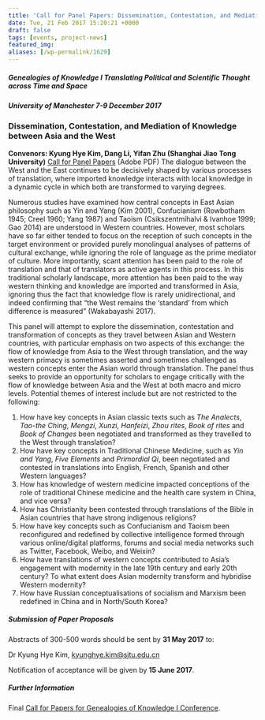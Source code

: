 ```yaml
---
title: 'Call for Panel Papers: Dissemination, Contestation, and Mediation of Knowledge between Asia and the West'
date: Tue, 21 Feb 2017 15:20:21 +0000
draft: false
tags: [events, project-news]
featured_img: 
aliases: [/wp-permalink/1629]
---
```


<div class="entry-post"><h5>Genealogies of Knowledge I Translating Political and Scientific Thought across Time and Space</h5>
<h5>University of Manchester 7-9 December 2017</h5>
<h3>Dissemination, Contestation, and Mediation of Knowledge between Asia and the West</h3>
<strong>Convenors: Kyung Hye Kim, Dang Li, Yifan Zhu (Shanghai Jiao Tong University)</strong>
<a href="/wp-content/uploads/2017/02/CFP_-knowledge_Asia_West.pdf">Call for Panel Papers</a> (Adobe PDF)
The dialogue between the West and the East continues to be decisively shaped by various processes of translation, where imported knowledge interacts with local knowledge in a dynamic cycle in which both are transformed to varying degrees.

Numerous studies have examined how central concepts in East Asian philosophy such as Yin and Yang (Kim 2001), Confucianism (Rowbotham 1945; Creel 1960; Yang 1987) and Taoism (Csikszentmihalvi &amp; Ivanhoe 1999; Gao 2014) are understood in Western countries. However, most scholars have so far either tended to focus on the reception of such concepts in the target environment or provided purely monolingual analyses of patterns of cultural exchange, while ignoring the role of language as the prime mediator of culture. More importantly, scant attention has been paid to the role of translation and that of translators as active agents in this process. In this traditional scholarly landscape, more attention has been paid to the way western thinking and knowledge are imported and transformed in Asia, ignoring thus the fact that knowledge flow is rarely unidirectional, and indeed confirming that “the West remains the ‘standard’ from which difference is measured” (Wakabayashi 2017).

This panel will attempt to explore the dissemination, contestation and transformation of concepts as they travel between Asian and Western countries, with particular emphasis on two aspects of this exchange: the flow of knowledge from Asia to the West through translation, and the way western primacy is sometimes asserted and sometimes challenged as western concepts enter the Asian world through translation. The panel thus seeks to provide an opportunity for scholars to engage critically with the flow of knowledge between Asia and the West at both macro and micro levels.
Potential themes of interest include but are not restricted to the following:
<ol>
 	<li>How have key concepts in Asian classic texts such as <em>The Analects</em>, <em>Tao-the Ching</em>, <em>Mengzi</em>, <em>Xunzi</em>, <em>Hanfeizi</em>, <em>Zhou rites</em>, <em>Book of rites</em> and <em>Book of Changes</em> been negotiated and transformed as they travelled to the West through translation?</li>
 	<li>How have key concepts in Traditional Chinese Medicine, such as <em>Yin and Yang</em>, <em>Five Elements</em> and <em>Primordial Qi</em>, been negotiated and contested in translations into English, French, Spanish and other Western languages?</li>
 	<li>How has knowledge of western medicine impacted conceptions of the role of traditional Chinese medicine and the health care system in China, and vice versa?</li>
 	<li>How has Christianity been contested through translations of the Bible in Asian countries that have strong indigenous religions?</li>
 	<li>How have key concepts such as Confucianism and Taoism been reconfigured and redefined by collective intelligence formed through various online/digital platforms, forums and social media networks such as Twitter, Facebook, Weibo, and Weixin?</li>
 	<li>How have translations of western concepts contributed to Asia’s engagement with modernity in the late 19th century and early 20th century? To what extent does Asian modernity transform and hybridise Western modernity?</li>
 	<li>How have Russian conceptualisations of socialism and Marxism been redefined in China and in North/South Korea?</li>
</ol>
<h5>Submission of Paper Proposals</h5>
Abstracts of 300-500 words should be sent by <strong>31 May 2017</strong> to:

Dr Kyung Hye Kim, <a href="mailto:kyunghye.kim@sjtu.edu.cn">kyunghye.kim@sjtu.edu.cn</a>

Notification of acceptance will be given by <strong>15 June 2017</strong>.
<h5>Further Information</h5>
Final <a href="http://genealogiesofknowledge.net/2017/03/10/final-call-papers-genealogies-knowledge-i/">Call for Papers for Genealogies of Knowledge I Conference</a>.</div>